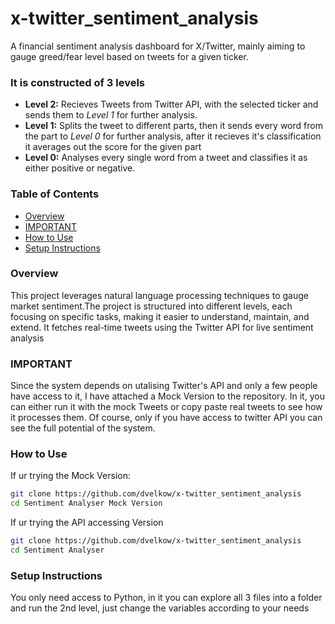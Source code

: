 # x-twitter_sentiment_analysis
A financial sentiment analysis dashboard for X/Twitter, mainly aiming to gauge greed/fear level based on tweets for a given ticker.

### It is constructed of 3 levels 
- **Level 2:** Recieves Tweets from Twitter API, with the selected ticker and sends them to *Level 1* for further analysis.
- **Level 1:** Splits the tweet to different parts, then it sends every word from the part to *Level 0* for further analysis, after it recieves it's classification it averages out the score for the given part 
- **Level 0:** Analyses every single word from a tweet and classifies it as either positive or negative.

### Table of Contents
- [Overview](#Overview)
- [IMPORTANT](#Important)
- [How to Use](#how-to-use)
- [Setup Instructions](#approach)

### Overview
This project leverages natural language processing techniques to gauge market sentiment.The project is structured into different levels, each focusing on specific tasks, making it easier to understand, maintain, and extend. It fetches real-time tweets using the Twitter API for live sentiment analysis

### IMPORTANT
Since the system depends on utalising Twitter's API and only a few people have access to it, I have attached a Mock Version to the repository. In it, you can either run it with the mock Tweets or copy paste real tweets to see how it processes them.
Of course, only if you have access to twitter API you can see the full potential of the system.

### How to Use

If ur trying the Mock Version:
   ```bash
   git clone https://github.com/dvelkow/x-twitter_sentiment_analysis
   cd Sentiment Analyser Mock Version
   ```

If ur trying the API accessing Version
   ```bash
   git clone https://github.com/dvelkow/x-twitter_sentiment_analysis
   cd Sentiment Analyser
   ```
### Setup Instructions 
You only need access to Python, in it you can explore all 3 files into a folder and run the 2nd level, just change the variables according to your needs
